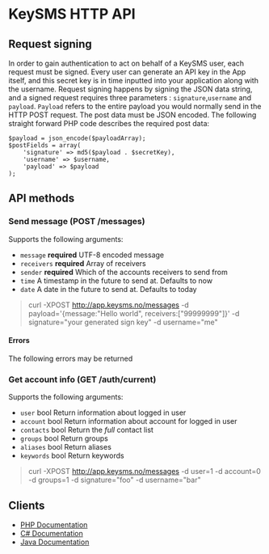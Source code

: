 # KeySMS HTTP API

## Request signing

In order to gain authentication to act on behalf of a KeySMS user, each request must be signed.
Every user can generate an API key in the App itself, and this secret key is in time inputted into your application along with the username.
Request signing happens by signing the JSON data string, and a signed request requires three parameters : `signature`,`username` and `payload`.
`Payload` refers to the entire payload you would normally send in the HTTP POST request. The post data must be JSON encoded.
The following straight forward PHP code describes the required post data:

    $payload = json_encode($payloadArray);
    $postFields = array(
        'signature' => md5($payload . $secretKey),
        'username' => $username,
        'payload' => $payload
    );

## API methods

### Send message (POST /messages)

Supports the following arguments:

* `message` **required** UTF-8 encoded message
* `receivers` **required** Array of receivers
* `sender` **required** Which of the accounts receivers to send from
* `time` A timestamp in the future to send at. Defaults to now
* `date` A date in the future to send at. Defaults to today

> curl -XPOST http://app.keysms.no/messages -d payload='{message:"Hello world", receivers:["99999999"]}' -d signature="your generated sign key" -d username="me"

#### Errors
The following errors may be returned

### Get account info (GET /auth/current)

Supports the following arguments:

* `user`        bool Return information about logged in user
* `account`     bool Return information about account for logged in user
* `contacts`    bool Return the _full_ contact list
* `groups`      bool Return groups
* `aliases`     bool Return aliases
* `keywords`    bool Return keywords

> curl -XPOST http://app.keysms.no/messages -d user=1 -d account=0 -d groups=1 -d signature="foo" -d username="bar"

## Clients

* [PHP Documentation][php]
* [C# Documentation][c#]
* [Java Documentation][Java]

[php]: /KeyteqLabs/KeySMS/tree/master/PHP/ "PHP Documentation"
[C#]: /KeyteqLabs/KeySMS/tree/master/C#/ "C# Documentation"
[Java]: /KeyteqLabs/KeySMS/tree/master/Java/ "Java Documentation"
